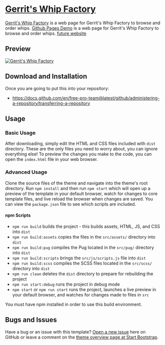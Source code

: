 # [Gerrit's Whip Factory](https://gerritswhipfactory.com)

[Gerrit's Whip Factory](https://gerritswhipfactory.com) is a web page for Gerrit's Whip Factory to browse and order whips.
[Github Pages Demo](http://clintonlunn.com/gerrits-whip-factory-2/) is a web page for Gerrit's Whip Factory to browse and order whips.
[future website](https://github.com/gerritbutler/gerritbutler.github.io)


## Preview

[![Gerrit's Whip Factory](https://github.com/clintonlunn/gerrits-whip-factory-2/blob/master/src/assets/img/about/webpagefront.png)](https://gerritswhipfactory.com)

## Download and Installation

Once you are going to put this into your repository:

- https://docs.github.com/en/free-pro-team@latest/github/administering-a-repository/transferring-a-repository

## Usage

### Basic Usage

After downloading, simply edit the HTML and CSS files included with `dist` directory. These are the only files you need to worry about, you can ignore everything else! To preview the changes you make to the code, you can open the `index.html` file in your web browser.

### Advanced Usage

Clone the source files of the theme and navigate into the theme's root directory. Run `npm install` and then run `npm start` which will open up a preview of the template in your default browser, watch for changes to core template files, and live reload the browser when changes are saved. You can view the `package.json` file to see which scripts are included.

#### npm Scripts

- `npm run build` builds the project - this builds assets, HTML, JS, and CSS into `dist`
- `npm run build:assets` copies the files in the `src/assets/` directory into `dist`
- `npm run build:pug` compiles the Pug located in the `src/pug/` directory into `dist`
- `npm run build:scripts` brings the `src/js/scripts.js` file into `dist`
- `npm run build:scss` compiles the SCSS files located in the `src/scss/` directory into `dist`
- `npm run clean` deletes the `dist` directory to prepare for rebuilding the project
- `npm run start:debug` runs the project in debug mode
- `npm start` or `npm run start` runs the project, launches a live preview in your default browser, and watches for changes made to files in `src`

You must have npm installed in order to use this build environment.

## Bugs and Issues

Have a bug or an issue with this template? [Open a new issue](https://github.com/gerritbutler/gerritbutler.github.io/issues) here on GitHub or leave a comment on the [theme overview page at Start Bootstrap](https://startbootstrap.com/theme/agency).
